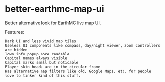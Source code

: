 # better-earthmc-map-ui
Better alternative look for EarthMC live map UI.


Features:

    Dark UI and less vivid map tiles
    Useless UI components like compass, day/night viewer, zoom controllers are hidden
    Town info popup more readable
    Capital names always visible
    Capital marks small but noticable
    Player skin heads are in the circular frame
    Has alternative map filters like old, Google Maps, etc. for people love to tinker kind of this stuff.
